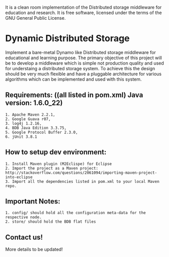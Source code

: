 It is a clean room implementation of the Distributed storage middleware for education and research.
It is free software, licensed under the terms of the GNU General Public License.

Dynamic Distributed Storage
===========================

Implement a bare-metal Dynamo like Distributed storage middleware for educational and learning purpose.
The primary objective of this project will be to develop a middleware which is simple not production quality and used for understaing a distributed storage system. To achieve this the design should be very much flexible and have a pluggable architecture for various algorithms which can be implemented and used with this system.

Requirements: ((all listed in pom.xml) Java version: 1.6.0_22) 
-------------
    1. Apache Maven 2.2.1, 
    2. Google Guava r07, 
    3. log4j 1.2.16, 
    4. BDB Java Edition 3.3.75, 
    5. Google Protocol Buffer 2.3.0,
    6. jUnit 3.8.1

How to setup dev environment:
-----------------------------
    1. Install Maven plugin (M2Eclispe) for Eclipse
    2. Import the project as a Maven project: http://stackoverflow.com/questions/2061094/importing-maven-project-into-eclipse
    3. Import all the dependencies listed in pom.xml to your local Maven repo.


Important Notes:
----------------
	1. config/ should hold all the configuration meta-data for the respective node.
	2. store/ should hold the BDB flat files
	
Contact us!
-----------
    

More details to be updated!

